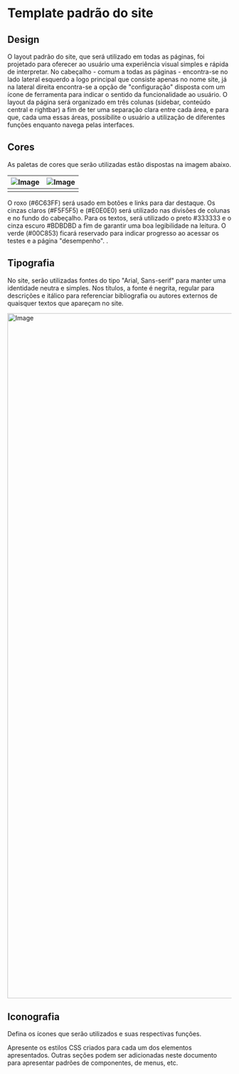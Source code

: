 # Template padrão do site


## Design


O layout padrão do site, que será utilizado em todas as páginas, foi projetado para oferecer ao usuário uma experiência visual simples e rápida de interpretar. No cabeçalho - comum a todas as páginas - encontra-se no lado lateral esquerdo a logo principal que consiste apenas no nome site, já na lateral direita encontra-se a opção de "configuração" disposta  com um ícone de ferramenta para indicar o sentido da funcionalidade ao usuário. O layout da página será organizado em três colunas (sidebar, conteúdo central e rightbar) a fim de ter uma separação clara entre cada área, e para que, cada uma essas áreas, possibilite o usuário a utilização de diferentes funções enquanto navega pelas interfaces. 

## Cores


As paletas de cores que serão utilizadas estão dispostas na imagem abaixo. 

| ![Image](https://github.com/user-attachments/assets/55804962-1d84-47f7-8507-981f7156c90e)|  ![Image](https://github.com/user-attachments/assets/b081d207-1c77-4114-8b79-375196a557d1)|
|--------|--------|
| | | 


O roxo (#6C63FF) será usado em botões e links para dar destaque.
Os cinzas claros (#F5F5F5) e (#E0E0E0) será utilizado nas divisões de colunas e no fundo do cabeçalho.
Para os textos, será utilizado o preto #333333 e o cinza escuro #BDBDBD a fim de garantir uma boa legibilidade na leitura.
O verde (#00C853) ficará reservado para indicar progresso ao acessar os testes e a página "desempenho".  .


## Tipografia

No site, serão utilizadas fontes do tipo "Arial, Sans-serif" para manter uma identidade neutra e simples. Nos títulos, a fonte é negrita, regular para descrições e itálico para referenciar bibliografia ou autores externos de quaisquer textos que apareçam no site. 

<img width="1024" height="1536" alt="Image" src="https://github.com/user-attachments/assets/02df4ddf-f938-4711-8d87-56def31c6a90" />


## Iconografia

Defina os ícones que serão utilizados e suas respectivas funções.

Apresente os estilos CSS criados para cada um dos elementos apresentados.
Outras seções podem ser adicionadas neste documento para apresentar padrões de componentes, de menus, etc.
